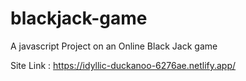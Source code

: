 # blackjack-game

A javascript Project on an Online Black Jack game

Site Link : https://idyllic-duckanoo-6276ae.netlify.app/
